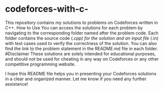 # codeforces-with-c-
This repository contains my solutions to problems on Codeforces written in C++.
How to Use
You can access the solutions for each problem by navigating to the corresponding folder named after the problem code.
Each folder contains the source code (*.cpp) for the solution and an input file (*.in) with test cases used to verify the correctness of the solution. 
You can also find the link to the problem statement in the README.md file in each folder.
#Disclaimer
These solutions are solely intended for educational purposes,
and should not be used for cheating in any way on Codeforces or any other competitive programming website.

I hope this README file helps you in presenting your Codeforces solutions in a clear and organized manner. Let me know if you need any further assistance!

